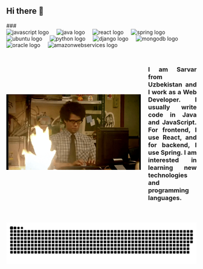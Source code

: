 <!DOCTYPE html>
<html>
<head>
  <link rel="stylesheet" type="text/css" href="styles.css">
</head>
<body>
  <!-- Convert your Markdown content to HTML -->
  <div class="markdown-content">
    <h2 align="left">Hi there 👋</h2>
###

<div align="left">
  <img src="https://skillicons.dev/icons?i=js" height="40" alt="javascript logo"  />
  <img width="12" />
  <img src="https://skillicons.dev/icons?i=java" height="40" alt="java logo"  />
  <img width="12" />
  <img src="https://skillicons.dev/icons?i=react" height="40" alt="react logo"  />
  <img width="12" />
  <img src="https://skillicons.dev/icons?i=spring" height="40" alt="spring logo"  />
  <img width="12" />
  <img src="https://cdn.jsdelivr.net/gh/devicons/devicon/icons/ubuntu/ubuntu-plain.svg" height="40" alt="ubuntu logo"  />
  <img width="12" />
  <img src="https://skillicons.dev/icons?i=py" height="40" alt="python logo"  />
  <img width="12" />
  <img src="https://skillicons.dev/icons?i=django" height="40" alt="django logo"  />
  <img width="12" />
  <img src="https://skillicons.dev/icons?i=mongodb" height="40" alt="mongodb logo"  />
  <img width="12" />
  <img src="https://cdn.simpleicons.org/oracle/F80000" height="40" alt="oracle logo"  />
  <img width="12" />
  <img src="https://skillicons.dev/icons?i=aws" height="40" alt="amazonwebservices logo"  />
</div>

###

<div style="display: flex; align-items: center;">
  <img align="left" height="200" src="./media/giphy.gif" style="margin-right: 20px;"/>
  <h3 style="text-align: justify;">I am Sarvar from Uzbekistan and I work as a Web Developer. I usually write code in Java and JavaScript. For frontend, I use React, and for backend, I use Spring. I am interested in learning new technologies and programming languages.</h3>
</div>

###

<br clear="both">

<img src="https://raw.githubusercontent.com/ibytee/ibytee/output/snake.svg" alt="Snake animation" />

###

  </div>
  
</body>
</html>

